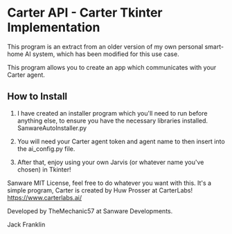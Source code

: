 # Carter API - Carter Tkinter Implementation

This program is an extract from an older version of my own personal smart-home AI system, which has been modified for this use case.

This program allows you to create an app which communicates with your Carter agent.

## How to Install

1. I have created an installer program which you'll need to run before anything else, to ensure you have the necessary libraries installed. SanwareAutoInstaller.py

2. You will need your Carter agent token and agent name to then insert into the ai_config.py file.

3. After that, enjoy using your own Jarvis (or whatever name you've chosen) in Tkinter!

Sanware MIT License, feel free to do whatever you want with this. It's a simple program, Carter is created by Huw Prosser at CarterLabs! https://www.carterlabs.ai/

Developed by TheMechanic57 at Sanware Developments.

Jack Franklin

